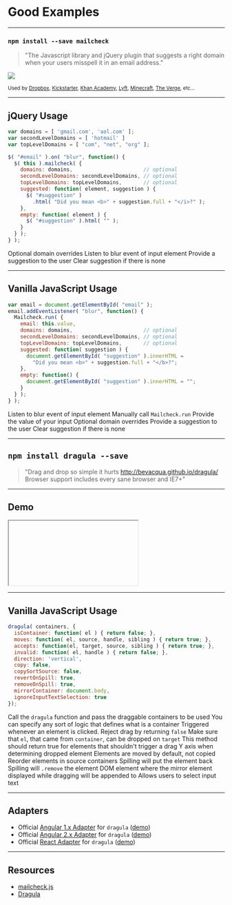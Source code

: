 # Good Examples

------

### `npm install --save mailcheck`

<!-- .slide: data-title="Good Examples" data-state="somestate" data-menu-title="mailcheck.js" -->

> "The Javascript library and jQuery plugin that suggests a right domain when your users misspell it in an email address."

![](./img/mailcheck.png)
<!-- .element: style="height: 125px;" -->

<small>Used by [Dropbox](http://dropbox.com/), [Kickstarter](http://kickstarter.com/), [Khan Academy](http://khanacademy.org/), [Lyft](http://lyft.com/), [Minecraft](http://minecraft.net/), [The Verge](http://theverge.com/), etc...</small>

------

## jQuery Usage

<!-- .slide: data-title="Good Examples" data-state="somestate" data-menu-title="mailcheck.js - jQuery Usage" -->

```js
var domains = [ 'gmail.com', 'aol.com' ];
var secondLevelDomains = [ 'hotmail' ]
var topLevelDomains = [ "com", "net", "org" ];

$( "#email" ).on( "blur", function() {
  $( this ).mailcheck( {
    domains: domains,                       // optional
    secondLevelDomains: secondLevelDomains, // optional
    topLevelDomains: topLevelDomains,       // optional
    suggested: function( element, suggestion ) {
      $( "#suggestion" )
        .html( "Did you mean <b>" + suggestion.full + "</i>?" );
    },
    empty: function( element ) {
      $( "#suggestion" ).html( "" );
    }
  } );
} );
```
<!-- .element: class="stretch" -->

<span class="fragment current-only focus-text focus-text--scroll" data-code-focus="1-3,7-9">Optional domain overrides</span>
<span class="fragment current-only focus-text focus-text--scroll" data-code-focus="5">Listen to blur event of input element</span>
<span class="fragment current-only focus-text focus-text--scroll" data-code-focus="10-13">Provide a suggestion to the user</span>
<span class="fragment current-only focus-text focus-text--scroll" data-code-focus="14-16">Clear suggestion if there is none</span>

------

## Vanilla JavaScript Usage

<!-- .slide: data-title="Good Examples" data-state="somestate" data-menu-title="mailcheck.js - Vanilla JavaScript Usage" -->

```js
var email = document.getElementById( "email" );
email.addEventListener( "blur", function() {
  Mailcheck.run( {
    email: this.value,
    domains: domains,                       // optional
    secondLevelDomains: secondLevelDomains, // optional
    topLevelDomains: topLevelDomains,       // optional
    suggested: function( suggestion ) {
      document.getElementById( "suggestion" ).innerHTML =
        "Did you mean <b>" + suggestion.full + "</b>?";
    },
    empty: function() {
      document.getElementById( "suggestion" ).innerHTML = "";
    }
  } );
} );
```

<span class="fragment current-only focus-text" data-code-focus="1-2">Listen to blur event of input element</span>
<span class="fragment current-only focus-text" data-code-focus="3">Manually call `Mailcheck.run`</span>
<span class="fragment current-only focus-text" data-code-focus="4">Provide the value of your input</span>
<span class="fragment current-only focus-text" data-code-focus="5-7">Optional domain overrides</span>
<span class="fragment current-only focus-text" data-code-focus="8-11">Provide a suggestion to the user</span>
<span class="fragment current-only focus-text" data-code-focus="12-14">Clear suggestion if there is none</span>

------

## `npm install dragula --save`

<!-- .slide: data-title="Good Examples" data-state="somestate" data-menu-title="Dragula" -->

> "Drag and drop so simple it hurts http://bevacqua.github.io/dragula/
> Browser support includes every sane browser and IE7+"

------

## Demo

<!-- .slide: data-title="Good Examples" data-state="somestate" data-menu-title="Dragula - Demo" -->

<iframe data-src="http://bevacqua.github.io/dragula/" class="stretch"></iframe>

------

## Vanilla JavaScript Usage

<!-- .slide: data-title="Good Examples" data-state="somestate" data-menu-title="Dragula - Vanilla JavaScript Usage" -->

```js
dragula( containers, {
  isContainer: function( el ) { return false; },
  moves: function( el, source, handle, sibling ) { return true; },
  accepts: function(el, target, source, sibling ) { return true; },
  invalid: function( el, handle ) { return false; },
  direction: 'vertical',
  copy: false,
  copySortSource: false,
  revertOnSpill: true,
  removeOnSpill: true,
  mirrorContainer: document.body,
  ignoreInputTextSelection: true
});
```

<span class="fragment current-only focus-text" data-code-focus="1">Call the `dragula` function and pass the draggable containers to be used</span>
<span class="fragment current-only focus-text" data-code-focus="2">You can specify any sort of logic that defines what is a container</span>
<span class="fragment current-only focus-text" data-code-focus="3">Triggered whenever an element is clicked. Reject drag by returning `false`</span>
<span class="fragment current-only focus-text" data-code-focus="4">Make sure that `el`, that came from `container`, can be dropped on `target`</span>
<span class="fragment current-only focus-text" data-code-focus="5">This method should return true for elements that shouldn't trigger a drag</span>
<span class="fragment current-only focus-text" data-code-focus="6">Y axis when determining dropped element</span>
<span class="fragment current-only focus-text" data-code-focus="7">Elements are moved by default, not copied</span>
<span class="fragment current-only focus-text" data-code-focus="8">Reorder elements in source containers</span>
<span class="fragment current-only focus-text" data-code-focus="9">Spilling will put the element back</span>
<span class="fragment current-only focus-text" data-code-focus="10">Spilling will `.remove` the element</span>
<span class="fragment current-only focus-text" data-code-focus="11">DOM element where the mirror element displayed while dragging will be appended to</span>
<span class="fragment current-only focus-text" data-code-focus="12">Allows users to select input text</span>

------

## Adapters

<!-- .slide: data-title="Good Examples" data-state="somestate" data-menu-title="Dragula - Adapters" -->

* Official [Angular 1.x Adapter](https://github.com/bevacqua/angular-dragula) for `dragula` ([demo](http://bevacqua.github.io/angular-dragula/))
* Official [Angular 2.x Adapter](https://github.com/valor-software/ng2-dragula) for `dragula` ([demo](http://valor-software.com/ng2-dragula/index.html))
* Official [React Adapter](https://github.com/bevacqua/react-dragula) for `dragula` ([demo](http://bevacqua.github.io/react-dragula/))

------

## Resources

<!-- .slide: data-title="Good Examples" data-state="resources" -->

* [mailcheck.js](https://github.com/mailcheck/mailcheck)
* [Dragula](https://github.com/bevacqua/dragula)
